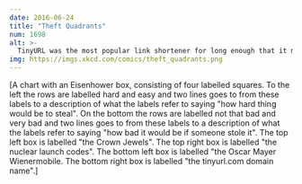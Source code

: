 ```yaml
---
date: 2016-06-24
title: "Theft Quadrants"
num: 1698
alt: >-
  TinyURL was the most popular link shortener for long enough that it made it into a lot of printed publications. I wonder what year the domain will finally lapse and get picked up by a porn site.
img: https://imgs.xkcd.com/comics/theft_quadrants.png
---
```

[A chart with an Eisenhower box, consisting of four labelled squares. To the left the rows are labelled hard and easy and two lines goes to from these labels to a description of what the labels refer to saying "how hard thing would be to steal". On the bottom the rows are labelled not that bad and very bad and two lines goes to from these labels to a description of what the labels refer to saying "how bad it would be if someone stole it". The top left box is labelled "the Crown Jewels". The top right box is labelled "the nuclear launch codes". The bottom left box is labelled "the Oscar Mayer Wienermobile. The bottom right box is labelled "the tinyurl.com domain name".]